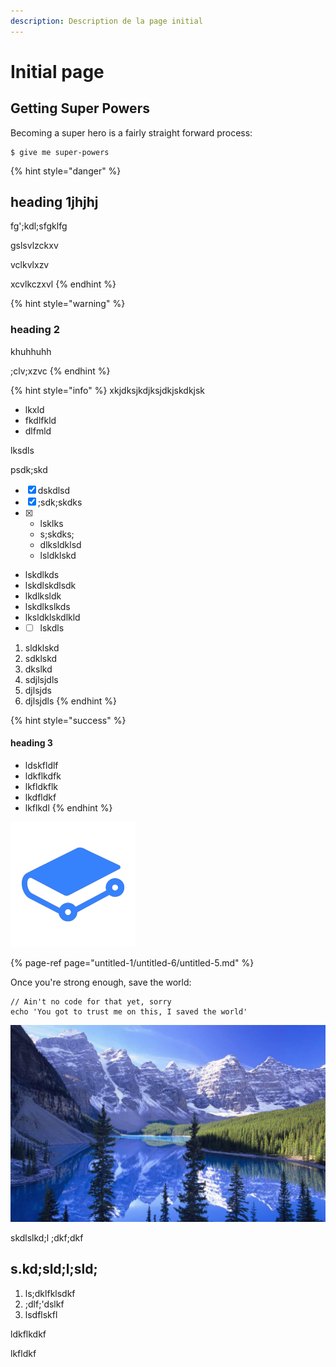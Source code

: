 ```yaml
---
description: Description de la page initial
---
```


# Initial page

## Getting Super Powers

Becoming a super hero is a fairly straight forward process:

```
$ give me super-powers
```



{% hint style="danger" %}
## heading 1jhjhj

fg';kdl;sfgklfg

gslsvlzckxv

vclkvlxzv

xcvlkczxvl
{% endhint %}

{% hint style="warning" %}
### heading 2

khuhhuhh

;clv;xzvc
{% endhint %}

{% hint style="info" %}
xkjdksjkdjksjdkjskdkjsk

* lkxld
* fkdlfkld
* dlfmld

lksdls

psdk;skd

* [x] dskdlsd
* [x] ;sdk;skdks
* [x] * lsklks
  * s;skdks;
  * dlksldklsd
  * lsldklskd
* lskdlkds
* lskdlskdlsdk
* lkdlksldk
* lskdlkslkds
* lksldklskdlkld
* * [ ] lskdls

1. sldklskd
2. sdklskd
3. dkslkd
4. sdjlsjdls
5. djlsjds
6. djlsjdls
{% endhint %}

{% hint style="success" %}
#### heading 3

* ldskfldlf
* ldkflkdfk
* lkfldkflk
* lkdfldkf
* lkflkdl
{% endhint %}

![](.gitbook/assets/telechargement%20%281%29.png)

{% page-ref page="untitled-1/untitled-6/untitled-5.md" %}

Once you're strong enough, save the world:

```
// Ain't no code for that yet, sorry
echo 'You got to trust me on this, I saved the world'
```

![slkdlskldklklsddddlkskds](.gitbook/assets/montagne-france.jpg)

skdlslkd;l ;dkf;dkf

## s.kd;sld;l;sld;

1.  ls;dklfklsdkf 
2. ;dlf;'dslkf
3. lsdflskfl

ldkflkdkf

lkfldkf



